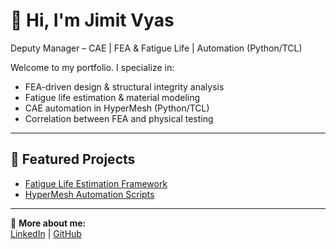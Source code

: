 # 👋 Hi, I'm Jimit Vyas
Deputy Manager – CAE | FEA & Fatigue Life | Automation (Python/TCL)

Welcome to my portfolio. I specialize in:
- FEA-driven design & structural integrity analysis
- Fatigue life estimation & material modeling
- CAE automation in HyperMesh (Python/TCL)
- Correlation between FEA and physical testing

---

## 🔹 Featured Projects
- [Fatigue Life Estimation Framework](projects/fatigue_life_estimation.md)  
- [HyperMesh Automation Scripts](projects/automation_scripts.md)  

---

📌 **More about me:**  
[LinkedIn](https://www.linkedin.com/in/Jimit04) | [GitHub](https://github.com/Jimit04)
